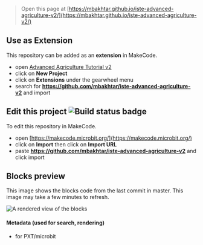 
> Open this page at [https://mbakhtar.github.io/iste-advanced-agriculture-v2/](https://mbakhtar.github.io/iste-advanced-agriculture-v2/)

## Use as Extension

This repository can be added as an **extension** in MakeCode.

* open [Advanced Agriculture Tutorial v2](https://makecode.microbit.org/#tutorial:github:mbakhtar/iste-advanced-agriculture-v2/advancedagriculture)
* click on **New Project**
* click on **Extensions** under the gearwheel menu
* search for **https://github.com/mbakhtar/iste-advanced-agriculture-v2** and import

## Edit this project ![Build status badge](https://github.com/mbakhtar/iste-advanced-agriculture-v2/workflows/MakeCode/badge.svg)

To edit this repository in MakeCode.

* open [https://makecode.microbit.org/](https://makecode.microbit.org/)
* click on **Import** then click on **Import URL**
* paste **https://github.com/mbakhtar/iste-advanced-agriculture-v2** and click import

## Blocks preview

This image shows the blocks code from the last commit in master.
This image may take a few minutes to refresh.

![A rendered view of the blocks](https://github.com/mbakhtar/iste-advanced-agriculture-v2/raw/master/.github/makecode/blocks.png)

#### Metadata (used for search, rendering)

* for PXT/microbit
<script src="https://makecode.com/gh-pages-embed.js"></script><script>makeCodeRender("{{ site.makecode.home_url }}", "{{ site.github.owner_name }}/{{ site.github.repository_name }}");</script>

